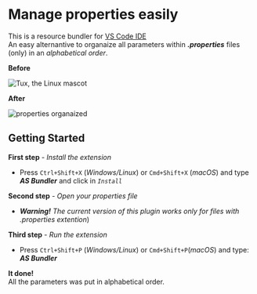 # Manage properties easily

This is a resource bundler for [VS Code IDE](https://code.visualstudio.com/)<br>
An easy alternantive to organaize all parameters within **_.properties_**  files (only) in an _alphabetical order_.

**Before**

![Tux, the Linux mascot](https://github.com/amauri-silva/vscode-extension/blob/dev/properties-bundle/vsc-extension/jas-plus-editor/images/before.png?raw=true)

**After**

![properties organaized](https://github.com/amauri-silva/vscode-extension/blob/dev/properties-bundle/vsc-extension/jas-plus-editor/images/after.png?raw=true)


## Getting Started
**First step** - _Install the extension_

* Press `Ctrl+Shift+X` (_Windows/Linux_) or `Cmd+Shift+X` (_macOS_) and type **_AS Bundler_** and click in _`Install`_

**Second step** - _Open your properties file_ <br>
* **_Warning!_** _The current version of this plugin works only for files with .properties extention_)

**Third step** - _Run the extension_

* Press `Ctrl+Shift+P` (_Windows/Linux_) or `Cmd+Shift+P`(_macOS_) and type: **_AS Bundler_**

**It done!**<br>
All the parameters was put in alphabetical order.<br><br>



